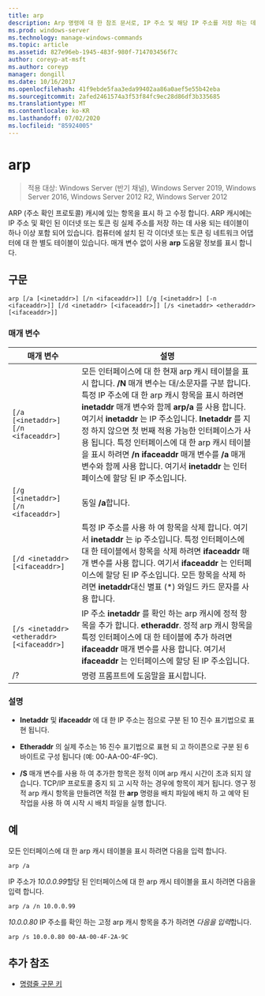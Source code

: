 ```yaml
---
title: arp
description: Arp 명령에 대 한 참조 문서로, IP 주소 및 해당 IP 주소를 저장 하는 데 사용 되는 arp (주소 확인 프로토콜) 캐시의 항목을 표시 하 고 수정 합니다.
ms.prod: windows-server
ms.technology: manage-windows-commands
ms.topic: article
ms.assetid: 827e96eb-1945-483f-980f-714703456f7c
author: coreyp-at-msft
ms.author: coreyp
manager: dongill
ms.date: 10/16/2017
ms.openlocfilehash: 41f9ebde5faa3eda99402aa86a0aef5e55b42eba
ms.sourcegitcommit: 2afed2461574a3f53f84fc9ec28d86df3b335685
ms.translationtype: MT
ms.contentlocale: ko-KR
ms.lasthandoff: 07/02/2020
ms.locfileid: "85924005"
---
```

# <a name="arp"></a>arp

> 적용 대상: Windows Server (반기 채널), Windows Server 2019, Windows Server 2016, Windows Server 2012 R2, Windows Server 2012

ARP (주소 확인 프로토콜) 캐시에 있는 항목을 표시 하 고 수정 합니다. ARP 캐시에는 IP 주소 및 확인 된 이더넷 또는 토큰 링 실제 주소를 저장 하는 데 사용 되는 테이블이 하나 이상 포함 되어 있습니다. 컴퓨터에 설치 된 각 이더넷 또는 토큰 링 네트워크 어댑터에 대 한 별도 테이블이 있습니다. 매개 변수 없이 사용 **arp** 도움말 정보를 표시 합니다.

## <a name="syntax"></a>구문

```
arp [/a [<inetaddr>] [/n <ifaceaddr>]] [/g [<inetaddr>] [-n <ifaceaddr>]] [/d <inetaddr> [<ifaceaddr>]] [/s <inetaddr> <etheraddr> [<ifaceaddr>]]
```

### <a name="parameters"></a>매개 변수

| 매개 변수 | 설명 |
| --------- | ----------- |
| `[/a [<inetaddr>] [/n <ifaceaddr>]` | 모든 인터페이스에 대 한 현재 arp 캐시 테이블을 표시 합니다. **/N** 매개 변수는 대/소문자를 구분 합니다. 특정 IP 주소에 대 한 arp 캐시 항목을 표시 하려면 **inetaddr** 매개 변수와 함께 **arp/a** 를 사용 합니다. 여기서 **inetaddr** 는 IP 주소입니다. **Inetaddr** 를 지정 하지 않으면 첫 번째 적용 가능한 인터페이스가 사용 됩니다. 특정 인터페이스에 대 한 arp 캐시 테이블을 표시 하려면 **/n ifaceaddr** 매개 변수를 **/a** 매개 변수와 함께 사용 합니다. 여기서 **inetaddr** 는 인터페이스에 할당 된 IP 주소입니다. |
| `[/g [<inetaddr>] [/n <ifaceaddr>]` | 동일 **/a**합니다. |
| `[/d <inetaddr> [<ifaceaddr>]` | 특정 IP 주소를 사용 하 여 항목을 삭제 합니다. 여기서 **inetaddr** 는 ip 주소입니다. 특정 인터페이스에 대 한 테이블에서 항목을 삭제 하려면 **ifaceaddr** 매개 변수를 사용 합니다. 여기서 **ifaceaddr** 는 인터페이스에 할당 된 IP 주소입니다. 모든 항목을 삭제 하려면 **inetaddr**대신 별표 (*) 와일드 카드 문자를 사용 합니다. |
| `[/s <inetaddr> <etheraddr> [<ifaceaddr>]` | IP 주소 **inetaddr** 를 확인 하는 arp 캐시에 정적 항목을 추가 합니다. **etheraddr**. 정적 arp 캐시 항목을 특정 인터페이스에 대 한 테이블에 추가 하려면 **ifaceaddr** 매개 변수를 사용 합니다. 여기서 **ifaceaddr** 는 인터페이스에 할당 된 IP 주소입니다. |
| /? | 명령 프롬프트에 도움말을 표시합니다. |

### <a name="remarks"></a>설명

- **Inetaddr** 및 **ifaceaddr** 에 대 한 IP 주소는 점으로 구분 된 10 진수 표기법으로 표현 됩니다.

- **Etheraddr** 의 실제 주소는 16 진수 표기법으로 표현 되 고 하이픈으로 구분 된 6 바이트로 구성 됩니다 (예: 00-AA-00-4F-9C).

- **/S** 매개 변수를 사용 하 여 추가한 항목은 정적 이며 arp 캐시 시간이 초과 되지 않습니다. TCP/IP 프로토콜 중지 되 고 시작 하는 경우에 항목이 제거 됩니다. 영구 정적 arp 캐시 항목을 만들려면 적절 한 **arp** 명령을 배치 파일에 배치 하 고 예약 된 작업을 사용 하 여 시작 시 배치 파일을 실행 합니다.

## <a name="examples"></a>예

모든 인터페이스에 대 한 arp 캐시 테이블을 표시 하려면 다음을 입력 합니다.

```
arp /a
```

IP 주소가 *10.0.0.99*할당 된 인터페이스에 대 한 arp 캐시 테이블을 표시 하려면 다음을 입력 합니다.

```
arp /a /n 10.0.0.99
```

*10.0.0.80* IP 주소를 확인 하는 고정 arp 캐시 항목을 추가 하려면 *다음을 입력*합니다.

```
arp /s 10.0.0.80 00-AA-00-4F-2A-9C
```

## <a name="additional-references"></a>추가 참조

- [명령줄 구문 키](command-line-syntax-key.md)
